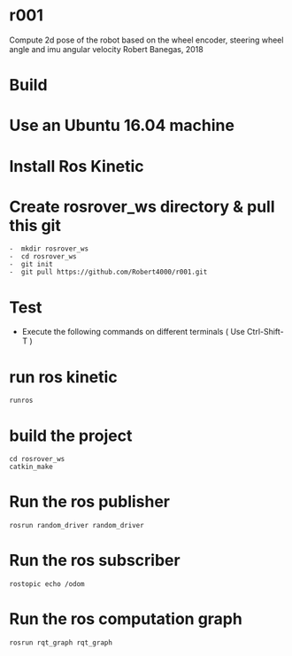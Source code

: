 # r001

Compute 2d pose of the robot based on the wheel encoder, steering wheel angle and imu angular velocity
Robert Banegas, 2018  


 Build  
 =====
  #  Use an Ubuntu 16.04 machine
  #  Install Ros Kinetic
  #  Create rosrover_ws directory & pull this git
    -  mkdir rosrover_ws 
    -  cd rosrover_ws
    -  git init
    -  git pull https://github.com/Robert4000/r001.git
     

 Test
 ====
 - Execute the following commands on different terminals ( Use Ctrl-Shift-T )
  
 # run ros kinetic
    runros
 
 # build the project
    cd rosrover_ws
    catkin_make
 
 # Run the ros publisher
    rosrun random_driver random_driver
 
 # Run the ros subscriber
    rostopic echo /odom
 
 # Run the ros computation graph 
    rosrun rqt_graph rqt_graph
    
    
